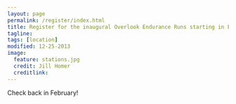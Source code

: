 ```yaml
---
layout: page
permalink: /register/index.html
title: Register for the inaugural Overlook Endurance Runs starting in February 2014
tagline: 
tags: [location]
modified: 12-25-2013
image:
  feature: stations.jpg
  credit: Jill Homer
  creditlink: 
---
```


Check back in February!
